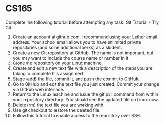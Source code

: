 # CS165

Complete the following tutorial before attempting any task: Git Tutorial - Try Git.

   1. Create an account at github.com. I recommend using your Luther email address. Your school email allows you to have unlimited private repositories (and some additional perks) as a student.
   2. Create a new Git repository at GitHub. The name is not important, but you may want to include the course name or number in it.
   3. Clone the repository on your Linux machine.
   4. Create and edit a new text file with a description of the steps you are taking to complete this assignment.
   5. Stage (add) the file, commit it, and push the commit to GitHub.
   6. Go to GitHub and edit the text file you just created. Commit your change via GitHub web interface.
   7. Return to the Linux machine and issue the git pull command from within your repository directory. You should see the updated file on Linux now.
   8. Delete (rm) the text file you are working with.
   9. Use git checkout to restore the deleted file.
   10. Follow this tutorial to enable access to the repository over SSH.
